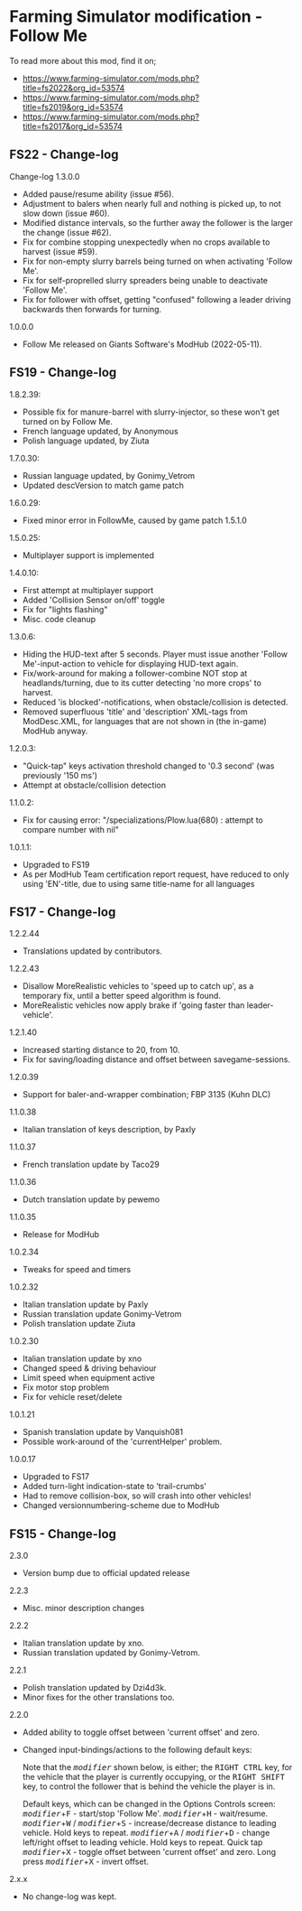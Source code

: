 # Farming Simulator modification - Follow Me

To read more about this mod, find it on;
- https://www.farming-simulator.com/mods.php?title=fs2022&org_id=53574
- https://www.farming-simulator.com/mods.php?title=fs2019&org_id=53574
- https://www.farming-simulator.com/mods.php?title=fs2017&org_id=53574


## FS22 - Change-log

Change-log 1.3.0.0
- Added pause/resume ability (issue #56).
- Adjustment to balers when nearly full and nothing is picked up, to not slow down (issue #60).
- Modified distance intervals, so the further away the follower is the larger the change (issue #62).
- Fix for combine stopping unexpectedly when no crops available to harvest (issue #59).
- Fix for non-empty slurry barrels being turned on when activating 'Follow Me'.
- Fix for self-proprelled slurry spreaders being unable to deactivate 'Follow Me'.
- Fix for follower with offset, getting "confused" following a leader driving backwards then forwards for turning.

1.0.0.0
- Follow Me released on Giants Software's ModHub (2022-05-11).


## FS19 - Change-log

1.8.2.39:
- Possible fix for manure-barrel with slurry-injector, so these won't get turned on by Follow Me.
- French language updated, by Anonymous
- Polish language updated, by Ziuta

1.7.0.30:
- Russian language updated, by Gonimy_Vetrom
- Updated descVersion to match game patch

1.6.0.29:
- Fixed minor error in FollowMe, caused by game patch 1.5.1.0

1.5.0.25:
- Multiplayer support is implemented

1.4.0.10:
- First attempt at multiplayer support
- Added 'Collision Sensor on/off' toggle
- Fix for "lights flashing"
- Misc. code cleanup

1.3.0.6:
- Hiding the HUD-text after 5 seconds. Player must issue another 'Follow Me'-input-action to vehicle for displaying HUD-text again.
- Fix/work-around for making a follower-combine NOT stop at headlands/turning, due to its cutter detecting 'no more crops' to harvest.
- Reduced 'is blocked'-notifications, when obstacle/collision is detected.
- Removed superfluous 'title' and 'description' XML-tags from ModDesc.XML, for languages that are not shown in (the in-game) ModHub anyway.

1.2.0.3:
- "Quick-tap" keys activation threshold changed to '0.3 second' (was previously '150 ms')
- Attempt at obstacle/collision detection

1.1.0.2:
- Fix for causing error: "/specializations/Plow.lua(680) : attempt to compare number with nil"

1.0.1.1:
- Upgraded to FS19
- As per ModHub Team certification report request, have reduced to only using 'EN'-title, due to using same title-name for all languages


## FS17 - Change-log

1.2.2.44
- Translations updated by contributors.

1.2.2.43
- Disallow MoreRealistic vehicles to 'speed up to catch up', as a temporary fix, until a better speed algorithm is found.
- MoreRealistic vehicles now apply brake if 'going faster than leader-vehicle'.

1.2.1.40
- Increased starting distance to 20, from 10.
- Fix for saving/loading distance and offset between savegame-sessions.

1.2.0.39
- Support for baler-and-wrapper combination; FBP 3135 (Kuhn DLC)

1.1.0.38
- Italian translation of keys description, by Paxly

1.1.0.37
- French translation update by Taco29

1.1.0.36
- Dutch translation update by pewemo

1.1.0.35
- Release for ModHub

1.0.2.34
- Tweaks for speed and timers

1.0.2.32
- Italian translation update by Paxly
- Russian translation update Gonimy-Vetrom
- Polish translation update Ziuta

1.0.2.30
- Italian translation update by xno
- Changed speed & driving behaviour
- Limit speed when equipment active
- Fix motor stop problem
- Fix for vehicle reset/delete

1.0.1.21
- Spanish translation update by Vanquish081
- Possible work-around of the 'currentHelper' problem.

1.0.0.17
- Upgraded to FS17
- Added turn-light indication-state to 'trail-crumbs'
- Had to remove collision-box, so will crash into other vehicles!
- Changed versionnumbering-scheme due to ModHub


## FS15 - Change-log
2.3.0
- Version bump due to official updated release

2.2.3
- Misc. minor description changes

2.2.2
- Italian translation update by xno.
- Russian translation updated by Gonimy-Vetrom.

2.2.1
- Polish translation updated by Dzi4d3k.
- Minor fixes for the other translations too.

2.2.0
- Added ability to toggle offset between 'current offset' and zero.
- Changed input-bindings/actions to the following default keys:

    Note that the <kbd>*modifier*</kbd> shown below, is either;
    the <kbd>RIGHT CTRL</kbd> key, for the vehicle that the player is currently occupying, or
    the <kbd>RIGHT SHIFT</kbd> key, to control the follower that is behind the vehicle the player is in.

    Default keys, which can be changed in the Options Controls screen:
    <kbd>*modifier*</kbd>+<kbd>F</kbd> - start/stop 'Follow Me'.
    <kbd>*modifier*</kbd>+<kbd>H</kbd> - wait/resume.
    <kbd>*modifier*</kbd>+<kbd>W</kbd> / <kbd>*modifier*</kbd>+<kbd>S</kbd> - increase/decrease distance to leading vehicle. Hold keys to repeat.
    <kbd>*modifier*</kbd>+<kbd>A</kbd> / <kbd>*modifier*</kbd>+<kbd>D</kbd> - change left/right offset to leading vehicle. Hold keys to repeat.
    Quick tap <kbd>*modifier*</kbd>+<kbd>X</kbd> - toggle offset between 'current offset' and zero.
    Long press <kbd>*modifier*</kbd>+<kbd>X</kbd> - invert offset.

2.x.x
- No change-log was kept.
